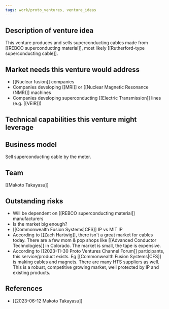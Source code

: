 ```yaml
---
tags: work/proto_ventures, venture_ideas
---
```

## Description of venture idea
This venture produces and sells superconducting cables made from [[REBCO superconducting material]], most likely [[Rutherford-type superconducting cable]].
## Market needs this venture would address
- [[Nuclear fusion]] companies
- Companies developing [[MRI]] or [[Nuclear Magnetic Resonance (NMR)]] machines
- Companies developing superconducting [[Electric Transmission]] lines (e.g. [[VEIR]]) 
## Technical capabilities this venture might leverage

## Business model
Sell superconducting cable by the meter.

## Team
[[Makoto Takayasu]]

## Outstanding risks
- Will be dependent on [[REBCO superconducting material]] manufacturers
- Is the market big enough?
- [[Commonwealth Fusion Systems|CFS]] IP vs MIT IP
- According to [[Zach Hartwig]], there isn't a great market for cables today. There are a few mom & pop shops like [[Advanced Conductor Technologies]] in Colorado. The market is small, the tape is expensive.
- According to [[2023-11-30 Proto Ventures Channel Forum]] participants, this service/product exists. Eg [[Commonwealth Fusion Systems|CFS]] is making cables and magnets. There are many HTS suppliers as well. This is a robust, competitive growing market, well protected by IP and existing products.
## References
- [[2023-06-12 Makoto Takayasu]]